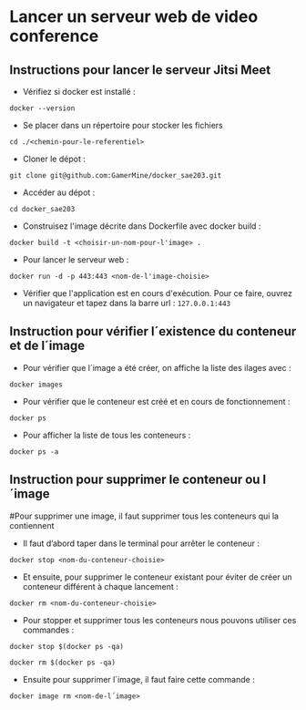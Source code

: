 # Lancer un serveur web de video conference 

## Instructions pour lancer le serveur Jitsi Meet

- Vérifiez si docker est installé :
```shell
docker --version
```

- Se placer dans un répertoire pour stocker les fichiers
```shell
cd ./<chemin-pour-le-referentiel>
```

- Cloner le dépot :
 ```shell
git clone git@github.com:GamerMine/docker_sae203.git
```

- Accéder au dépot :
```shell
cd docker_sae203
```

- Construisez l'image décrite dans Dockerfile avec docker build : 
```shell
docker build -t <choisir-un-nom-pour-l'image> .
```

- Pour lancer le serveur web :
```shell
docker run -d -p 443:443 <nom-de-l'image-choisie>
```

- Vérifier que l'application est en cours d'exécution. Pour ce faire, ouvrez un navigateur et tapez dans la barre url : ```127.0.0.1:443```

## Instruction pour vérifier l´existence du conteneur et de l´image

- Pour vérifier que l´image a été créer, on affiche la liste des ilages avec :
```shell
docker images
```

- Pour vérifier que le conteneur est créé et en cours de fonctionnement :
```shell
docker ps
```

- Pour afficher la liste de tous les conteneurs :
```shell
docker ps -a
```

## Instruction pour supprimer le conteneur ou l´image
#Pour supprimer une image, il faut supprimer tous les conteneurs qui la contiennent

- Il faut d’abord taper dans le terminal pour arrêter le conteneur  :
```shell
docker stop <nom-du-conteneur-choisie>
```
- Et ensuite, pour supprimer le conteneur existant pour éviter de créer un conteneur différent à chaque lancement :
```
docker rm <nom-du-conteneur-choisie>
```

- Pour stopper et supprimer tous les conteneurs nous pouvons utiliser ces commandes :
```shell
docker stop $(docker ps -qa)
```
```shell
docker rm $(docker ps -qa)
```
- Ensuite pour supprimer l´image, il faut faire cette commande :
```shell
docker image rm <nom-de-l´image>
```

